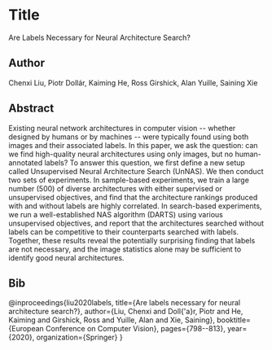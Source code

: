# Title
Are Labels Necessary for Neural Architecture Search?

## Author
Chenxi Liu, Piotr Dollár, Kaiming He, Ross Girshick, Alan Yuille, Saining Xie

## Abstract
Existing neural network architectures in computer vision -- whether designed by humans or by machines -- were typically found using both images and their associated labels. In this paper, we ask the question: can we find high-quality neural architectures using only images, but no human-annotated labels? To answer this question, we first define a new setup called Unsupervised Neural Architecture Search (UnNAS). We then conduct two sets of experiments. In sample-based experiments, we train a large number (500) of diverse architectures with either supervised or unsupervised objectives, and find that the architecture rankings produced with and without labels are highly correlated. In search-based experiments, we run a well-established NAS algorithm (DARTS) using various unsupervised objectives, and report that the architectures searched without labels can be competitive to their counterparts searched with labels. Together, these results reveal the potentially surprising finding that labels are not necessary, and the image statistics alone may be sufficient to identify good neural architectures.

## Bib
@inproceedings{liu2020labels,
  title={Are labels necessary for neural architecture search?},
  author={Liu, Chenxi and Doll{\'a}r, Piotr and He, Kaiming and Girshick, Ross and Yuille, Alan and Xie, Saining},
  booktitle={European Conference on Computer Vision},
  pages={798--813},
  year={2020},
  organization={Springer}
}